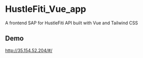 # HustleFiti_Vue_app
A frontend SAP for HustleFiti API built with Vue and Tailwind CSS

## Demo
http://35.154.52.204/#/
